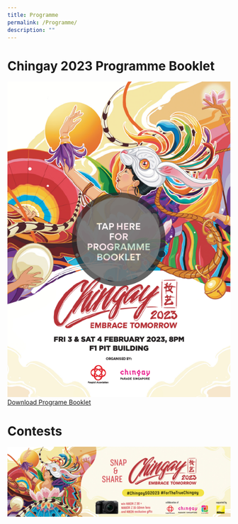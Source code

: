 ```yaml
---
title: Programme
permalink: /Programme/
description: ""
---
```

# Chingay 2023 Programme Booklet

<a href="https://go.gov.sg/programmebooklet" target="_blank"><img src="/images/ProgBkltTap.png">Download Programe Booklet</a>



# Contests

![Chingay 2023 Insta Contest](/images/Chingay%202023%20Insta%20Contest.jpeg)